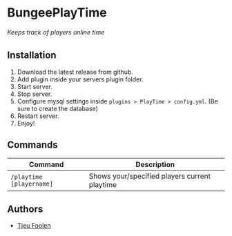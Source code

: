 # BungeePlayTime
###### Keeps track of players online time

## Installation
1. Download the latest release from github.
2. Add plugin inside your servers plugin folder.
3. Start server.
4. Stop server.
5. Configure mysql settings inside `plugins > PlayTime > config.yml`. (Be sure to create the database)
6. Restart server.
7. Enjoy!

## Commands
| Command                  | Description                                   |
|--------------------------|-----------------------------------------------|
| `/playtime [playername]` | Shows your/specified players current playtime |

## Authors
- [Tjeu Foolen](https://github.com/tjeufoolen/)

